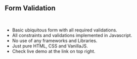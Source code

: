 <h2>Form Validation</h2> <br/> 
<ul><li>Basic ubiquitous form with all required validations.</li>
<li>All constraints and validations implemented in Javascript.</li>
<li>No use of any frameworks and Libraries.</li>
<li>Just pure HTML, CSS and VanillaJS.<li>
Check live demo at the link on top right.
</ul>
